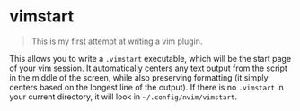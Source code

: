 # vimstart

> This is my first attempt at writing a vim plugin.


This allows you to write a `.vimstart` executable, which will be the start page of your vim session. It automatically centers any text output from the script in the middle of the screen, while also preserving formatting (it simply centers based on the longest line of the output). If there is no `.vimstart` in your current directory, it will look in `~/.config/nvim/vimstart`.
